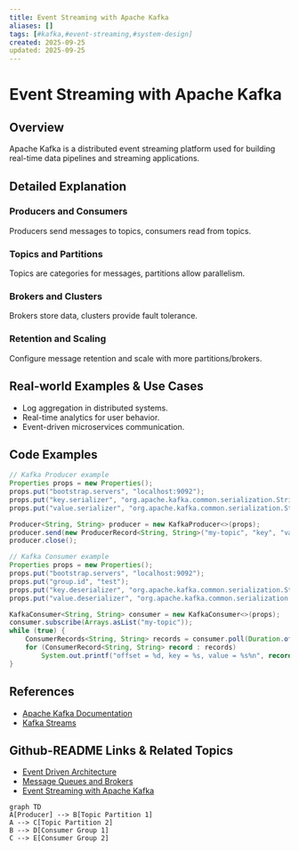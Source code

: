```yaml
---
title: Event Streaming with Apache Kafka
aliases: []
tags: [#kafka,#event-streaming,#system-design]
created: 2025-09-25
updated: 2025-09-25
---
```


# Event Streaming with Apache Kafka

## Overview

Apache Kafka is a distributed event streaming platform used for building real-time data pipelines and streaming applications.

## Detailed Explanation

### Producers and Consumers

Producers send messages to topics, consumers read from topics.

### Topics and Partitions

Topics are categories for messages, partitions allow parallelism.

### Brokers and Clusters

Brokers store data, clusters provide fault tolerance.

### Retention and Scaling

Configure message retention and scale with more partitions/brokers.

## Real-world Examples & Use Cases

- Log aggregation in distributed systems.
- Real-time analytics for user behavior.
- Event-driven microservices communication.

## Code Examples

```java
// Kafka Producer example
Properties props = new Properties();
props.put("bootstrap.servers", "localhost:9092");
props.put("key.serializer", "org.apache.kafka.common.serialization.StringSerializer");
props.put("value.serializer", "org.apache.kafka.common.serialization.StringSerializer");

Producer<String, String> producer = new KafkaProducer<>(props);
producer.send(new ProducerRecord<String, String>("my-topic", "key", "value"));
producer.close();
```

```java
// Kafka Consumer example
Properties props = new Properties();
props.put("bootstrap.servers", "localhost:9092");
props.put("group.id", "test");
props.put("key.deserializer", "org.apache.kafka.common.serialization.StringDeserializer");
props.put("value.deserializer", "org.apache.kafka.common.serialization.StringDeserializer");

KafkaConsumer<String, String> consumer = new KafkaConsumer<>(props);
consumer.subscribe(Arrays.asList("my-topic"));
while (true) {
    ConsumerRecords<String, String> records = consumer.poll(Duration.ofMillis(100));
    for (ConsumerRecord<String, String> record : records)
        System.out.printf("offset = %d, key = %s, value = %s%n", record.offset(), record.key(), record.value());
}
```

## References

- [Apache Kafka Documentation](https://kafka.apache.org/documentation/)
- [Kafka Streams](https://kafka.apache.org/documentation/streams/)

## Github-README Links & Related Topics

- [Event Driven Architecture](./event-driven-architecture/README.md)
- [Message Queues and Brokers](./message-queues-and-brokers/README.md)
- [Event Streaming with Apache Kafka](./event-streaming-with-apache-kafka/README.md)

```mermaid
graph TD
A[Producer] --> B[Topic Partition 1]
A --> C[Topic Partition 2]
B --> D[Consumer Group 1]
C --> E[Consumer Group 2]
```